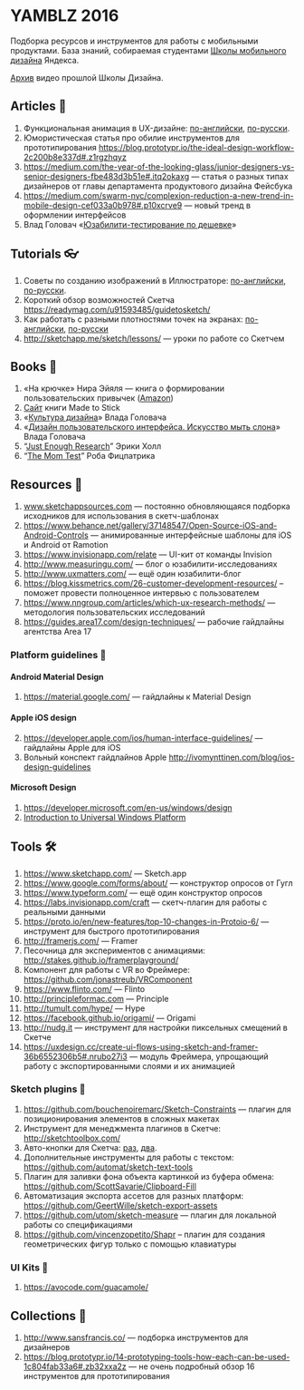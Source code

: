# YAMBLZ 2016

Подборка ресурсов и инструментов для работы с мобильными продуктами. База знаний, собираемая студентами [Школы мобильного дизайна](https://academy.yandex.ru/events/design/msk-2016/) Яндекса.

[Архив](https://www.youtube.com/watch?v=09Etl7xMN_c&list=PLLkvpHo_HuBMU_fM4v-VS5VbUi9QuKyDR) видео прошлой Школы Дизайна.

## Articles 📖

1. Функциональная анимация в UX-дизайне: [по-английски](https://uxplanet.org/functional-animation-in-ux-design-what-makes-a-good-transition-d6e7b4344e5e#.r3fwirri4), [по-русски](https://habrahabr.ru/post/306348/).
2. Юмористическая статья про обилие инструментов для прототипирования https://blog.prototypr.io/the-ideal-design-workflow-2c200b8e337d#.z1rgzhqyz
3. https://medium.com/the-year-of-the-looking-glass/junior-designers-vs-senior-designers-fbe483d3b51e#.itq2okaxg — статья о разных типах дизайнеров от главы департамента продуктового дизайна Фейсбука
4. https://medium.com/swarm-nyc/complexion-reduction-a-new-trend-in-mobile-design-cef033a0b978#.p10xcrve9 — новый тренд в оформлении интерфейсов
5. Влад Головач «[Юзабилити-тестирование по дешевке](https://medium.com/usethics-doc/%D1%8E%D0%B7%D0%B0%D0%B1%D0%B8%D0%BB%D0%B8%D1%82%D0%B8-%D1%82%D0%B5%D1%81%D1%82%D0%B8%D1%80%D0%BE%D0%B2%D0%B0%D0%BD%D0%B8%D0%B5-%D0%BF%D0%BE-%D0%B4%D0%B5%D1%88%D0%B5%D0%B2%D0%BA%D0%B5-2e853250960f)»

## Tutorials 👓

1. Советы по созданию изображений в Иллюстраторе: [по-английски](http://design.tutsplus.com/tutorials/how-to-create-pixel-perfect-artwork-using-adobe-illustrator--cms-23907), [по-русски](http://design.tutsplus.com/tutorials/how-to-create-pixel-perfect-artwork-using-adobe-illustrator--cms-23907).
2. Короткий обзор возможностей Скетча https://readymag.com/u91593485/guidetosketch/
3. Как работать с разными плотностями точек на экранах: [по-английски](http://sebastien-gabriel.com/designers-guide-to-dpi/), [по-русски](https://habrahabr.ru/post/237931/)
4. http://sketchapp.me/sketch/lessons/ — уроки по работе со Скетчем

## Books 📕

1. «На крючке» Нира Эйяля — книга о формировании пользовательских привычек ([Amazon](https://www.amazon.com/Hooked-How-Build-Habit-Forming-Products-ebook/dp/B00HJ4A43S#navbar))
2. [Сайт](http://heathbrothers.com/books/made-to-stick/) книги Made to Stick
3. «[Культура дизайна](http://designculture.exmachina.ru/)» Влада Головача
4. «[Дизайн пользовательского интерфейса. Искусство мыть слона](http://uibook2.usethics.ru/)» Влада Головача
5. “[Just Enough Research](https://abookapart.com/products/just-enough-research)” Эрики Холл
6. “[The Mom Test](http://momtestbook.com/)” Роба Фицпатрика

## Resources 🍋

1. www.sketchappsources.com — постоянно обновляющаяся подборка исходников для использования в скетч-шаблонах
2. https://www.behance.net/gallery/37148547/Open-Source-iOS-and-Android-Controls — анимированные интерфейсные шаблоны для iOS и Android от Ramotion
3. https://www.invisionapp.com/relate — UI-кит от команды Invision
4. http://www.measuringu.com/ — блог о юзабилити-исследованиях
5. http://www.uxmatters.com/ — ещё один юзабилити-блог
6. https://blog.kissmetrics.com/26-customer-development-resources/ – поможет провести полноценное интервью с пользователем
7. https://www.nngroup.com/articles/which-ux-research-methods/ — методология пользовательских исследований
8. https://guides.area17.com/design-techniques/ — рабочие гайдлайны агентства Area 17

### Platform guidelines 🏀

#### Android Material Design
1. https://material.google.com/ — гайдлайны к Material Design

#### Apple iOS design
2. https://developer.apple.com/ios/human-interface-guidelines/ — гайдлайны Apple для iOS
3. Вольный конспект гайдлайнов Apple http://ivomynttinen.com/blog/ios-design-guidelines

#### Microsoft Design
1. https://developer.microsoft.com/en-us/windows/design
2. [Introduction to Universal Windows Platform](https://msdn.microsoft.com/en-us/windows/uwp/layout/design-and-ui-intro)

## Tools 🛠

1. https://www.sketchapp.com/ — Sketch.app
2. https://www.google.com/forms/about/ — конструктор опросов от Гугл
3. https://www.typeform.com/ — ещё один конструктор опросов
4. https://labs.invisionapp.com/craft — скетч-плагин для работы с реальными данными
5. https://proto.io/en/new-features/top-10-changes-in-Protoio-6/ — инструмент для быстрого прототипирования
6. http://framerjs.com/ — Framer
7. Песочница для экспериментов с анимациями: http://stakes.github.io/framerplayground/
8. Компонент для работы с VR во Фреймере: https://github.com/jonastreub/VRComponent
9. https://www.flinto.com/ — Flinto
10. http://principleformac.com — Principle
11. http://tumult.com/hype/ — Hype
12. https://facebook.github.io/origami/ — Origami
13. http://nudg.it — инструмент для настройки пиксельных смещений в Скетче
14. https://uxdesign.cc/create-ui-flows-using-sketch-and-framer-36b6552306b5#.nrubo27i3 — модуль Фреймера, упрощающий работу с экспортированными слоями и их анимацией

### Sketch plugins 💎

1. https://github.com/bouchenoiremarc/Sketch-Constraints — плагин для позиционирования элементов в сложных макетах
2. Инструмент для менеджмента плагинов в Скетче: http://sketchtoolbox.com/
3. Авто-кнопки для Скетча: [раз](https://github.com/kenmoore/sketch-relabel-button), [два](https://github.com/fuggfuggfugg/sketch-dynamic-button-3.5).
4. Дополнительные инструменты для работы с текстом: https://github.com/automat/sketch-text-tools 
5. Плагин для заливки фона объекта картинкой из буфера обмена: https://github.com/ScottSavarie/Clipboard-Fill
6. Автоматизация экспорта ассетов для разных платформ: https://github.com/GeertWille/sketch-export-assets
7. https://github.com/utom/sketch-measure — плагин для локальной работы со спецификациями
8. https://github.com/vincenzopetito/Shapr – плагин для создания геометрических фигур только с помощью клавиатуры

### UI Kits 🍉

1. https://avocode.com/guacamole/

## Collections 🍿

1. http://www.sansfrancis.co/ — подборка инструментов для дизайнеров
2. https://blog.prototypr.io/14-prototyping-tools-how-each-can-be-used-1c804fab33a6#.zb32xxa2z — не очень подробный обзор 16 инструментов для прототипирования

